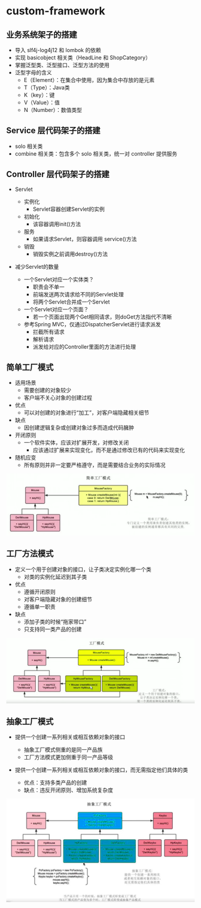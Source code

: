 # custom-framework

## 业务系统架子的搭建

- 导入 slf4j-log4j12 和 lombok 的依赖
- 实现 basicobject 相关类（HeadLine 和 ShopCategory）
- 掌握泛型类、泛型接口、泛型方法的使用
- 泛型字母的含义
    - E（Element）：在集合中使用，因为集合中存放的是元素
    - T（Type）：Java类
    - K（key）：键
    - V（Value）：值
    - N（Number）：数值类型

## Service 层代码架子的搭建

- solo 相关类
- combine 相关类：包含多个 solo 相关类，统一对 controller 提供服务

## Controller 层代码架子的搭建

- Servlet
    - 实例化
        - Servlet容器创建Servlet的实例
    - 初始化
        - 该容器调用init()方法 
    - 服务
        - 如果请求Servlet，则容器调用 service()方法
    - 销毁
        - 销毁实例之前调用destroy()方法

- 减少Servlet的数量
    - 一个Servlet对应一个实体类？
        - 职责会不单一
        - 前端发送两次请求给不同的Servlet处理
        - 将两个Servlet合并成一个Servlet
    - 一个Servlet对应一个页面？
        - 若一个页面出现两个Get相同请求，则doGet方法指代不清晰
    - 参考Spring MVC，仅通过DispatcherServlet进行请求派发
        - 拦截所有请求
        - 解析请求
        - 派发给对应的Controller里面的方法进行处理
        
## 简单工厂模式

- 适用场景
    - 需要创建的对象较少
    - 客户端不关心对象的创建过程
- 优点
    - 可以对创建的对象进行“加工”，对客户端隐藏相关细节
- 缺点
    - 因创建逻辑复杂或创建对象过多而造成代码臃肿
- 开闭原则
    - 一个软件实体，应该对扩展开发，对修改关闭
        - 应该通过扩展来实现变化，而不是通过修改已有的代码来实现变化
- 随机应变
    - 所有原则并非一定要严格遵守，而是需要结合业务的实际情况
    
![](.README_images/5bd96570.png)

## 工厂方法模式

- 定义一个用于创建对象的接口，让子类决定实例化哪一个类
    - 对类的实例化延迟到其子类
- 优点
    - 遵循开闭原则
    - 对客户端隐藏对象的创建细节
    - 遵循单一职责
- 缺点
    - 添加子类的时候“拖家带口”
    - 只支持同一类产品的创建

![](.README_images/93c29044.png)

## 抽象工厂模式

- 提供一个创建一系列相关或相互依赖对象的接口
    - 抽象工厂模式侧重的是同一产品族
    - 工厂方法模式更加侧重于同一产品等级

- 提供一个创建一系列相关或相互依赖对象的接口，而无需指定他们具体的类
    - 优点：支持多类产品的创建
    - 缺点：违反开闭原则、增加系统复杂度

![](.README_images/fe7cd74f.png)